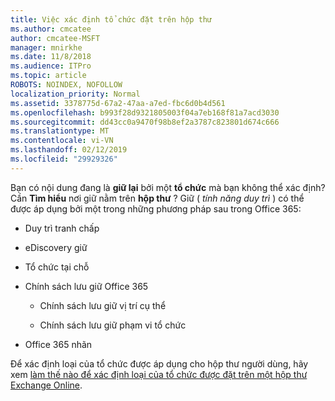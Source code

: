 ```yaml
---
title: Việc xác định tổ chức đặt trên hộp thư
ms.author: cmcatee
author: cmcatee-MSFT
manager: mnirkhe
ms.date: 11/8/2018
ms.audience: ITPro
ms.topic: article
ROBOTS: NOINDEX, NOFOLLOW
localization_priority: Normal
ms.assetid: 3378775d-67a2-47aa-a7ed-fbc6d0b4d561
ms.openlocfilehash: b993f28d9321805003f04a7eb168f81a7acd3030
ms.sourcegitcommit: dd43cc0a9470f98b8ef2a3787c823801d674c666
ms.translationtype: MT
ms.contentlocale: vi-VN
ms.lasthandoff: 02/12/2019
ms.locfileid: "29929326"
---
```

Bạn có nội dung đang là **giữ lại** bởi một **tổ chức** mà bạn không thể xác định? Cần **Tìm hiểu** nơi giữ nằm trên **hộp thư** ? Giữ ( *tính năng duy trì* ) có thể được áp dụng bởi một trong những phương pháp sau trong Office 365: 
  
- Duy trì tranh chấp 
    
- eDiscovery giữ
    
- Tổ chức tại chỗ
    
- Chính sách lưu giữ Office 365 
    
  - Chính sách lưu giữ vị trí cụ thể
    
  - Chính sách lưu giữ phạm vi tổ chức
    
- Office 365 nhãn
    
Để xác định loại của tổ chức được áp dụng cho hộp thư người dùng, hãy xem [làm thế nào để xác định loại của tổ chức được đặt trên một hộp thư Exchange Online](https://docs.microsoft.com/office365/securitycompliance/identify-a-hold-on-an-exchange-online-mailbox).
  

